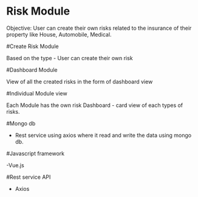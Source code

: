 # Risk Module

Objective: User can create their own risks related to the insurance of their property like House, Automobile, Medical.

#Create Risk Module

Based on the  type - User can create their own risk


#Dashboard Module 

View of all the created risks in the form of dashboard view

#Individual Module view

Each Module has the own risk Dashboard - card view of each types of risks.


#Mongo db

- Rest service using axios where it read and write the data using mongo db.

#Javascript framework 

-Vue.js 

#Rest service API 

- Axios


